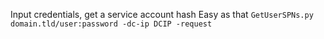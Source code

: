 Input credentials, get a service account hash
Easy as that
`GetUserSPNs.py domain.tld/user:password -dc-ip DCIP -request`